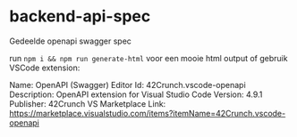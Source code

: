 # backend-api-spec
Gedeelde openapi swagger spec


run `npm i && npm run generate-html` voor een mooie html output
of gebruik VSCode extension:

Name: OpenAPI (Swagger) Editor
Id: 42Crunch.vscode-openapi
Description: OpenAPI extension for Visual Studio Code
Version: 4.9.1
Publisher: 42Crunch
VS Marketplace Link: https://marketplace.visualstudio.com/items?itemName=42Crunch.vscode-openapi
